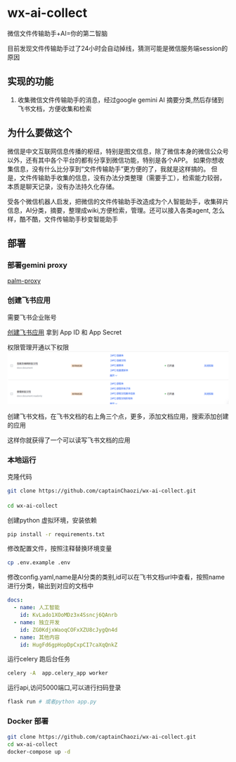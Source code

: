 # wx-ai-collect

微信文件传输助手+AI=你的第二智脑

目前发现文件传输助手过了24小时会自动掉线，猜测可能是微信服务端session的原因

## 实现的功能
1. 收集微信文件传输助手的消息，经过google gemini AI 摘要分类,然后存储到飞书文档，方便收集和检索

## 为什么要做这个

微信是中文互联网信息传播的枢纽，特别是图文信息，除了微信本身的微信公众号以外，还有其中各个平台的都有分享到微信功能，特别是各个APP。
如果你想收集信息，没有什么比分享到“文件传输助手”更方便的了，我就是这样搞的。
但是，文件传输助手收集的信息，没有办法分类整理（需要手工），检索能力较弱，本质是聊天记录，没有办法持久化存储。

受各个微信机器人启发，把微信的文件传输助手改造成为个人智能助手，收集碎片信息，AI分类，摘要，整理成wiki,方便检索，管理。还可以接入各类agent,
怎么样，酷不酷，文件传输助手秒变智能助手

## 部署

### 部署gemini proxy 


[palm-proxy](https://github.com/antergone/palm-proxy)

### 创建飞书应用

需要飞书企业账号

[创建飞书应用](https://open.feishu.cn/app?lang=zh-CN) 拿到 App ID 和 App Secret

权限管理开通以下权限
![飞书权限说明](docs/feishu.png)


创建飞书文档，在飞书文档的右上角三个点，更多，添加文档应用，搜索添加创建的应用

这样你就获得了一个可以读写飞书文档的应用

### 本地运行

克隆代码
```bash
git clone https://github.com/captainChaozi/wx-ai-collect.git

cd wx-ai-collect
```

创建python 虚拟环境，安装依赖

```bash
pip install -r requirements.txt
```
修改配置文件，按照注释替换环境变量

```bash
cp .env.example .env
```

修改config.yaml,name是AI分类的类别,id可以在飞书文档url中查看，按照name 进行分类，输出到对应的文档中

```yaml
docs:
  - name: 人工智能
    id: KvLado1XOoMDz3x4Ssncj6QAnrb
  - name: 独立开发
    id: ZG0KdjxWaoqCOFxXZU8cJygQn4d
  - name: 其他内容
    id: HugFd6gpHopDpCxpCI7caXqQnkZ

```
运行celery 跑后台任务

```bash
celery -A  app.celery_app worker 
```

运行api,访问5000端口,可以进行扫码登录
```bash
flask run # 或者python app.py
```

### Docker 部署



```bash
git clone https://github.com/captainChaozi/wx-ai-collect.git
cd wx-ai-collect
docker-compose up -d 
```